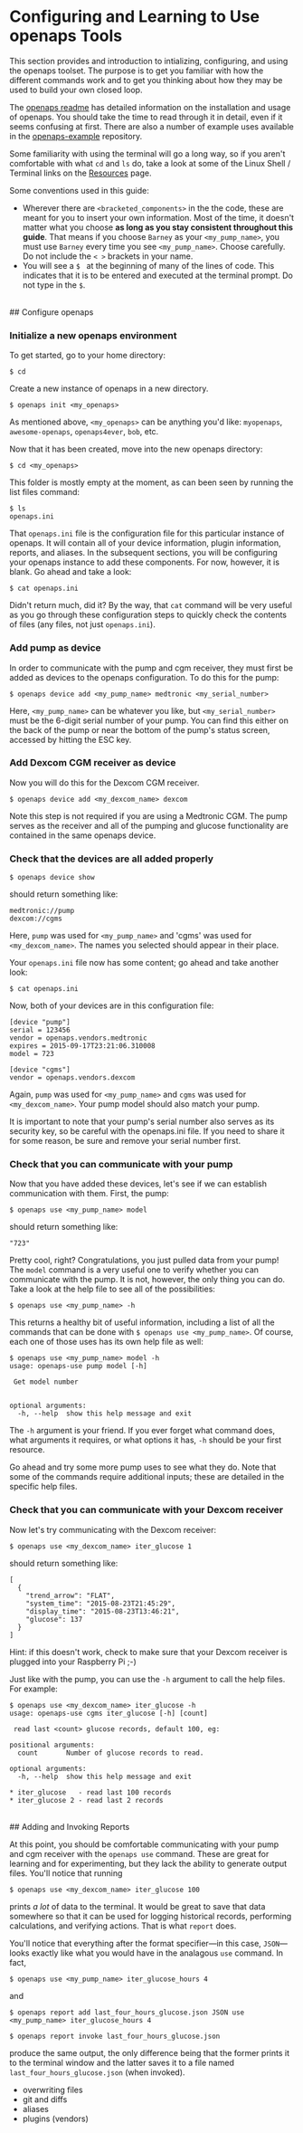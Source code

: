 # Configuring and Learning to Use openaps Tools


This section provides and introduction to intializing, configuring, and using the openaps toolset. The purpose is to get you familiar with how the different commands work and to get you thinking about how they may be used to build your own closed loop. 

The [openaps readme](https://github.com/openaps/openaps/blob/master/README.md) has detailed information on the installation and usage of openaps. You should take the time to read through it in detail, even if it seems confusing at first. There are also a number of example uses available in the [openaps-example](https://github.com/bewest/openaps-example) repository.

Some familiarity with using the terminal will go a long way, so if you aren't comfortable with what `cd` and `ls` do, take a look at some of the Linux Shell / Terminal links on the [Resources](./docs/Resources/resources.md) page.

Some conventions used in this guide:
* Wherever there are `<bracketed_components>` in the the code, these are meant for you to insert your own information. Most of the time, it doesn't matter what you choose **as long as you stay consistent throughout this guide**. That means if you choose `Barney` as your  `<my_pump_name>`, you must use `Barney` every time you see `<my_pump_name>`. Choose carefully. Do not include the `< >` brackets in your name.
* You will see a `$ ` at the beginning of many of the lines of code. This indicates that it is to be entered and executed at the terminal prompt. Do not type in the `$`.  

<br>
## Configure openaps

### Initialize a new openaps environment

To get started, go to your home directory:

`$ cd`

Create a new instance of openaps in a new directory.

`$ openaps init <my_openaps>`

As mentioned above, `<my_openaps>` can be anything you'd like: `myopenaps`, `awesome-openaps`, `openaps4ever`, `bob`, etc.

Now that it has been created, move into the new openaps directory:

`$ cd <my_openaps>`

This folder is mostly empty at the moment, as can been seen by running the list files command:

```
$ ls
openaps.ini
```
That `openaps.ini` file is the configuration file for this particular instance of openaps. It will contain all of your device information, plugin information, reports, and aliases. In the subsequent sections, you will be configuring your openaps instance to add these components. For now, however, it is blank. Go ahead and take a look:

`$ cat openaps.ini`

Didn't return much, did it? By the way, that `cat` command will be very useful as you go through these configuration steps to quickly check the contents of files (any files, not just `openaps.ini`).

### Add pump as device

In order to communicate with the pump and cgm receiver, they must first be added as devices to the openaps configuration. To do this for the pump:

`$ openaps device add <my_pump_name> medtronic <my_serial_number>`

Here, `<my_pump_name>` can be whatever you like, but `<my_serial_number>` must be the 6-digit serial number of your pump. You can find this either on the back of the pump or near the bottom of the pump's status screen, accessed by hitting the ESC key.

### Add Dexcom CGM receiver as device

Now you will do this for the Dexcom CGM receiver.

`$ openaps device add <my_dexcom_name> dexcom`

Note this step is not required if you are using a Medtronic CGM. The pump serves as the receiver and all of the pumping and glucose functionality are contained in the same openaps device.

### Check that the devices are all added properly

`$ openaps device show`

should return something like:

```
medtronic://pump
dexcom://cgms
```
Here, `pump` was used for `<my_pump_name>` and 'cgms' was used for `<my_dexcom_name>`. The names you selected should appear in their place.

Your `openaps.ini` file now has some content; go ahead and take another look:

`$ cat openaps.ini`

Now, both of your devices are in this configuration file:

```
[device "pump"]
serial = 123456
vendor = openaps.vendors.medtronic
expires = 2015-09-17T23:21:06.310008
model = 723

[device "cgms"]
vendor = openaps.vendors.dexcom
```

Again, `pump` was used for `<my_pump_name>` and `cgms` was used for `<my_dexcom_name>`. Your pump model should also match your pump.

It is important to note that your pump's serial number also serves as its security key, so be careful with the openaps.ini file. If you need to share it for some reason, be sure and remove your serial number first.

### Check that you can communicate with your pump

Now that you have added these devices, let's see if we can establish communication with them. First, the pump:

`$ openaps use <my_pump_name> model`

should return something like:

`"723"`

Pretty cool, right? Congratulations, you just pulled data from your pump! The `model` command is a very useful one to verify whether you can communicate with the pump. It is not, however, the only thing you can do. Take a look at the help file to see all of the possibilities:

`$ openaps use <my_pump_name> -h`

This returns a healthy bit of useful information, including a list of all the commands that can be done with `$ openaps use <my_pump_name>`. Of course, each one of those uses has its own help file as well:

```
$ openaps use <my_pump_name> model -h
usage: openaps-use pump model [-h]

 Get model number
  

optional arguments:
  -h, --help  show this help message and exit
```

The `-h` argument is your friend. If you ever forget what command does, what arguments it requires, or what options it has, `-h` should be your first resource.

Go ahead and try some more pump uses to see what they do. Note that some of the commands require additional inputs; these are detailed in the specific help files.

### Check that you can communicate with your Dexcom receiver

Now let's try communicating with the Dexcom receiver:

`$ openaps use <my_dexcom_name> iter_glucose 1`

should return something like:

```
[
  {
    "trend_arrow": "FLAT", 
    "system_time": "2015-08-23T21:45:29", 
    "display_time": "2015-08-23T13:46:21", 
    "glucose": 137
  }
]
```
Hint: if this doesn't work, check to make sure that your Dexcom receiver is plugged into your Raspberry Pi ;-)

Just like with the pump, you can use the `-h` argument to call the help files. For example:

```
$ openaps use <my_dexcom_name> iter_glucose -h
usage: openaps-use cgms iter_glucose [-h] [count]

 read last <count> glucose records, default 100, eg:

positional arguments:
  count       Number of glucose records to read.

optional arguments:
  -h, --help  show this help message and exit

* iter_glucose   - read last 100 records
* iter_glucose 2 - read last 2 records
```

<br>
## Adding and Invoking Reports

At this point, you should be comfortable communicating with your pump and cgm receiver with the `openaps use` command. These are great for learning and for experimenting, but they lack the ability to generate output files. You'll notice that running

`$ openaps use <my_dexcom_name> iter_glucose 100`

prints *a lot* of data to the terminal. It would be great to save that data somewhere so that it can be used for logging historical records, performing calculations, and verifying actions. That is what `report` does.

You'll notice that everything after the format specifier—in this case, `JSON`—looks exactly like what you would have in the analagous `use` command. In fact,

`$ openaps use <my_pump_name> iter_glucose_hours 4`

and

`$ openaps report add last_four_hours_glucose.json JSON use <my_pump_name> iter_glucose_hours 4`

`$ openaps report invoke last_four_hours_glucose.json`

produce the same output, the only difference being that the former prints it to the terminal window and the latter saves it to a file named `last_four_hours_glucose.json` (when invoked).

- overwriting files
- git and diffs
- aliases
- plugins (vendors)

